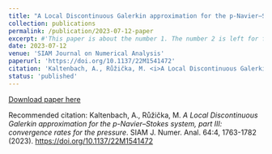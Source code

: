 ```yaml
---
title: "A Local Discontinuous Galerkin approximation for the p-Navier–Stokes system, part III: convergence rates for the pressure"
collection: publications
permalink: /publication/2023-07-12-paper
excerpt: #'This paper is about the number 1. The number 2 is left for future work.'
date: 2023-07-12
venue: 'SIAM Journal on Numerical Analysis'
paperurl: 'https://doi.org/10.1137/22M1541472'
citation: 'Kaltenbach, A., Růžička, M. <i>A Local Discontinuous Galerkin approximation for the p-Navier–Stokes system, part III: convergence rates for the pressure</i>. SIAM J. Numer. Anal. 64:4, 1763-1782 (2023).  https://doi.org/10.1137/22M1541472'
status: 'published'
---
```


[Download paper here](https://doi.org/10.1137/22M1541472) 

Recommended citation: Kaltenbach, A., Růžička, M. <i>A Local Discontinuous Galerkin approximation for the p-Navier–Stokes system, part III: convergence rates for the pressure</i>. SIAM J. Numer. Anal. 64:4, 1763-1782 (2023).  https://doi.org/10.1137/22M1541472
